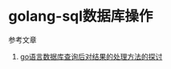 # golang-sql数据库操作

参考文章

1. [go语言数据库查询后对结果的处理方法的探讨](https://blog.csdn.net/westhod/article/details/80799266)